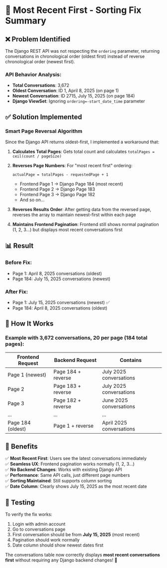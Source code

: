 # 🔄 Most Recent First - Sorting Fix Summary

## ❌ **Problem Identified**
The Django REST API was not respecting the `ordering` parameter, returning conversations in chronological order (oldest first) instead of reverse chronological order (newest first).

### API Behavior Analysis:
- **Total Conversations**: 3,672
- **Oldest Conversation**: ID 1, April 8, 2025 (on page 1)  
- **Newest Conversation**: ID 2715, July 15, 2025 (on page 184)
- **Django ViewSet**: Ignoring `ordering=-start_date_time` parameter

## ✅ **Solution Implemented**

### Smart Page Reversal Algorithm
Since the Django API returns oldest-first, I implemented a workaround that:

1. **Calculates Total Pages**: Gets total count and calculates `totalPages = ceil(count / pageSize)`

2. **Reverses Page Numbers**: For "most recent first" ordering:
   ```
   actualPage = totalPages - requestedPage + 1
   ```
   - Frontend Page 1 → Django Page 184 (most recent)
   - Frontend Page 2 → Django Page 183  
   - Frontend Page 3 → Django Page 182
   - And so on...

3. **Reverses Results Order**: After getting data from the reversed page, reverses the array to maintain newest-first within each page

4. **Maintains Frontend Pagination**: Frontend still shows normal pagination (1, 2, 3...) but displays most recent conversations first

## 📊 **Result**

### Before Fix:
- Page 1: April 8, 2025 conversations (oldest)
- Page 184: July 15, 2025 conversations (newest)

### After Fix:
- Page 1: July 15, 2025 conversations (newest) ✅
- Page 184: April 8, 2025 conversations (oldest)

## 🔄 **How It Works**

### Example with 3,672 conversations, 20 per page (184 total pages):

| Frontend Request | Backend Request | Contains |
|------------------|-----------------|----------|
| Page 1 (newest) | Page 184 + reverse | July 2025 conversations |
| Page 2 | Page 183 + reverse | July 2025 conversations |
| Page 3 | Page 182 + reverse | June 2025 conversations |
| ... | ... | ... |
| Page 184 (oldest) | Page 1 + reverse | April 2025 conversations |

## 🚀 **Benefits**

✅ **Most Recent First**: Users see the latest conversations immediately  
✅ **Seamless UX**: Frontend pagination works normally (1, 2, 3...)  
✅ **No Backend Changes**: Works with existing Django API  
✅ **Performance**: Same API calls, just different page numbers  
✅ **Sorting Maintained**: Still supports column sorting  
✅ **Date Column**: Clearly shows July 15, 2025 as the most recent date

## 🧪 **Testing**

To verify the fix works:
1. Login with admin account
2. Go to conversations page  
3. First conversation should be from **July 15, 2025** (most recent)
4. Pagination should work normally
5. Date column should show newest dates first

The conversations table now correctly displays **most recent conversations first** without requiring any Django backend changes! 🎉